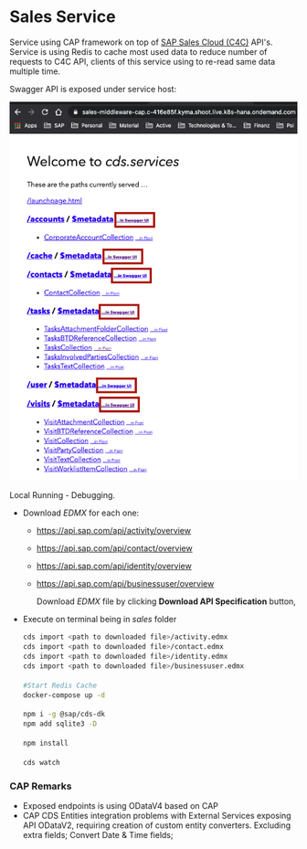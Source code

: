 # Sales Service
Service using CAP framework on top of [SAP Sales Cloud (C4C)](https://api.sap.com/package/C4C?section=Artifacts) API's.
Service is using Redis to cache most used data to reduce number of requests to C4C API,
clients of this service using to re-read same data multiple time.

Swagger API is exposed under service host:

![img.png](../../images/Kyma-9.png)


Local Running - Debugging.

- Download *EDMX* for each one:
  - https://api.sap.com/api/activity/overview
  - https://api.sap.com/api/contact/overview
  - https://api.sap.com/api/identity/overview
  - https://api.sap.com/api/businessuser/overview

    Download *EDMX* file by clicking <b>Download API Specification</b> button,
- Execute on terminal being in *sales* folder
  ```bash
  cds import <path to downloaded file>/activity.edmx
  cds import <path to downloaded file>/contact.edmx
  cds import <path to downloaded file>/identity.edmx
  cds import <path to downloaded file>/businessuser.edmx
  
  #Start Redis Cache
  docker-compose up -d
  
  npm i -g @sap/cds-dk
  npm add sqlite3 -D
  
  npm install
  
  cds watch
  ```

### CAP Remarks

* Exposed endpoints is using ODataV4 based on CAP
* CAP CDS Entities integration problems with External Services exposing API ODataV2, 
  requiring creation of custom entity converters. Excluding extra fields; Convert Date & Time fields; 
